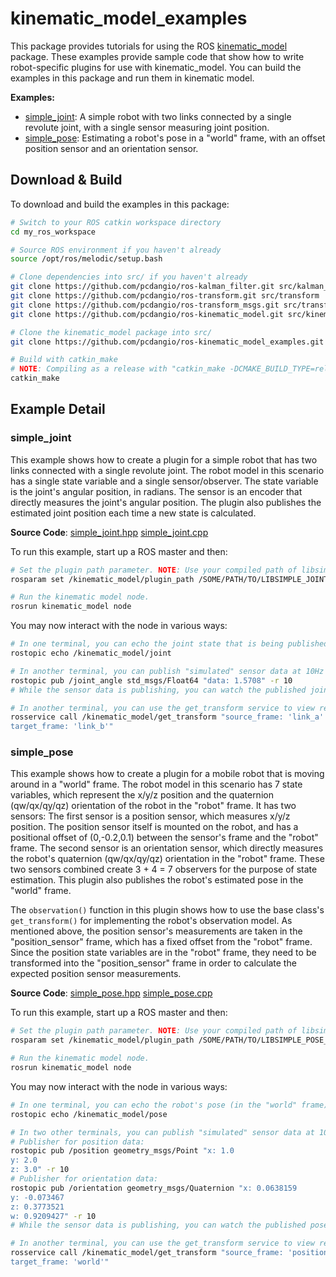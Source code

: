 # kinematic_model_examples

This package provides tutorials for using the ROS [kinematic_model](https://github.com/pcdangio/ros-kinematic_model) package. These examples provide sample code that show how to write robot-specific plugins for use with kinematic_model. You can build the examples in this package and run them in kinematic model.

**Examples:**
- [simple_joint](#simple_joint): A simple robot with two links connected by a single revolute joint, with a single sensor measuring joint position.
- [simple_pose](#simple_pose): Estimating a robot's pose in a "world" frame, with an offset position sensor and an orientation sensor.

## Download & Build

To download and build the examples in this package:

```bash
# Switch to your ROS catkin workspace directory
cd my_ros_workspace

# Source ROS environment if you haven't already
source /opt/ros/melodic/setup.bash

# Clone dependencies into src/ if you haven't already
git clone https://github.com/pcdangio/ros-kalman_filter.git src/kalman_filter
git clone https://github.com/pcdangio/ros-transform.git src/transform
git clone https://github.com/pcdangio/ros-transform_msgs.git src/transform_msgs
git clone https://github.com/pcdangio/ros-kinematic_model.git src/kinematic_model

# Clone the kinematic_model package into src/
git clone https://github.com/pcdangio/ros-kinematic_model_examples.git src/kinematic_model_examples

# Build with catkin_make
# NOTE: Compiling as a release with "catkin_make -DCMAKE_BUILD_TYPE=release" gives ~10x improvement in Eigen's computation speed
catkin_make
```

## Example Detail

### simple_joint

This example shows how to create a plugin for a simple robot that has two links connected with a single revolute joint. The robot model in this scenario has a single state variable and a single sensor/observer. The state variable is the joint's angular position, in radians. The sensor is an encoder that directly measures the joint's angular position. The plugin also publishes the estimated joint position each time a new state is calculated.

**Source Code**: [simple_joint.hpp](https://github.com/pcdangio/ros-kinematic_model_examples/blob/main/src/simple_joint.hpp) [simple_joint.cpp](https://github.com/pcdangio/ros-kinematic_model_examples/blob/main/src/simple_joint.cpp)

To run this example, start up a ROS master and then:

```bash
# Set the plugin path parameter. NOTE: Use your compiled path of libsimple_joint_plugin.so
rosparam set /kinematic_model/plugin_path /SOME/PATH/TO/LIBSIMPLE_JOINT_PLUGIN.SO

# Run the kinematic model node.
rosrun kinematic_model node
```

You may now interact with the node in various ways:

```bash
# In one terminal, you can echo the joint state that is being published by the plugin:
rostopic echo /kinematic_model/joint

# In another terminal, you can publish "simulated" sensor data at 10Hz that the plugin will listen to:
rostopic pub /joint_angle std_msgs/Float64 "data: 1.5708" -r 10
# While the sensor data is publishing, you can watch the published joint state on /kinematic_model/joint change.

# In another terminal, you can use the get_transform service to view real-time transforms between the various robot frames:
rosservice call /kinematic_model/get_transform "source_frame: 'link_a'                                  
target_frame: 'link_b'" 
```

### simple_pose

This example shows how to create a plugin for a mobile robot that is moving around in a "world" frame. The robot model in this scenario has 7 state variables, which represent the x/y/z position and the quaternion (qw/qx/qy/qz) orientation of the robot in the "robot" frame. It has two sensors: The first sensor is a position sensor, which measures x/y/z position. The position sensor itself is mounted on the robot, and has a positional offset of (0,-0.2,0.1) between the sensor's frame and the "robot" frame. The second sensor is an orientation sensor, which directly measures the robot's quaternion (qw/qx/qy/qz) orientation in the "robot" frame. These two sensors combined create 3 + 4 = 7 observers for the purpose of state estimation. This plugin also publishes the robot's estimated pose in the "world" frame.

The `observation()` function in this plugin shows how to use the base class's `get_transform()` for implementing the robot's observation model. As mentioned above, the position sensor's measurements are taken in the "position_sensor" frame, which has a fixed offset from the "robot" frame. Since the position state variables are in the "robot" frame, they need to be transformed into the "position_sensor" frame in order to calculate the expected position sensor measurements.

**Source Code**: [simple_pose.hpp](https://github.com/pcdangio/ros-kinematic_model_examples/blob/main/src/simple_pose.hpp) [simple_pose.cpp](https://github.com/pcdangio/ros-kinematic_model_examples/blob/main/src/simple_pose.cpp)

To run this example, start up a ROS master and then:

```bash
# Set the plugin path parameter. NOTE: Use your compiled path of libsimple_pose_plugin.so
rosparam set /kinematic_model/plugin_path /SOME/PATH/TO/LIBSIMPLE_POSE_PLUGIN.SO

# Run the kinematic model node.
rosrun kinematic_model node
```

You may now interact with the node in various ways:

```bash
# In one terminal, you can echo the robot's pose (in the "world" frame) that is being published by the plugin:
rostopic echo /kinematic_model/pose 

# In two other terminals, you can publish "simulated" sensor data at 10Hz that the plugin will listen to.
# Publisher for position data:
rostopic pub /position geometry_msgs/Point "x: 1.0
y: 2.0
z: 3.0" -r 10 
# Publisher for orientation data:
rostopic pub /orientation geometry_msgs/Quaternion "x: 0.0638159
y: -0.073467
z: 0.3773521
w: 0.9209427" -r 10
# While the sensor data is publishing, you can watch the published pose on /kinematic_model/pose change.

# In another terminal, you can use the get_transform service to view real-time transforms between the various robot frames:
rosservice call /kinematic_model/get_transform "source_frame: 'position_sensor'                                  
target_frame: 'world'" 
```